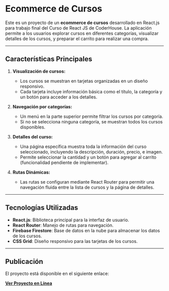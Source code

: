 
# Ecommerce de Cursos

Este es un proyecto de un **ecommerce de cursos** desarrollado en React.js para trabajo final del Curso de React JS de CoderHouse. La aplicación permite a los usuarios explorar cursos en diferentes categorías, visualizar detalles de los cursos, y preparar el carrito para realizar una compra.

---

## Características Principales

1. **Visualización de cursos:**
   - Los cursos se muestran en tarjetas organizadas en un diseño responsivo.
   - Cada tarjeta incluye información básica como el título, la categoría y un botón para acceder a los detalles.

2. **Navegación por categorías:**
   - Un menú en la parte superior permite filtrar los cursos por categoría.
   - Si no se selecciona ninguna categoría, se muestran todos los cursos disponibles.

3. **Detalles del curso:**
   - Una página específica muestra toda la información del curso seleccionado, incluyendo la descripción, duración, precio, e imagen.
   - Permite seleccionar la cantidad y un botón para agregar al carrito (funcionalidad pendiente de implementar).

4. **Rutas Dinámicas:**
   - Las rutas se configuran mediante React Router para permitir una navegación fluida entre la lista de cursos y la página de detalles.

---

## Tecnologías Utilizadas

- **React.js**: Biblioteca principal para la interfaz de usuario.
- **React Router**: Manejo de rutas para navegación.
- **Firebase Firestore**: Base de datos en la nube para almacenar los datos de los cursos.
- **CSS Grid**: Diseño responsivo para las tarjetas de los cursos.

---

## Publicación

El proyecto está disponible en el siguiente enlace:

[**Ver Proyecto en Línea**](https://ecommerce-course-gcwqfksuq-noshygjms-projects.vercel.app/)


